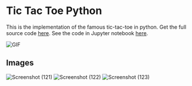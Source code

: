 # Tic Tac Toe Python

This is the implementation of the famous tic-tac-toe in python. Get the full source code [here](https://github.com/MananKGarg/Tic-Tac-Toe-Python/blob/main/TicTacToe.py). See the code in Jupyter notebook [here](https://github.com/MananKGarg/Tic-Tac-Toe-Python/blob/main/Tic-Tac-Toe.ipynb). 

![GIF](https://user-images.githubusercontent.com/62146744/97797235-76695a80-1c41-11eb-9cf3-686b1390f254.gif)

## Images

![Screenshot (121)](https://user-images.githubusercontent.com/62146744/97797258-a31d7200-1c41-11eb-9ba1-4816eda5c50a.png)
![Screenshot (122)](https://user-images.githubusercontent.com/62146744/97797260-a6186280-1c41-11eb-9518-efb9be68e0e4.png)
![Screenshot (123)](https://user-images.githubusercontent.com/62146744/97797264-a87abc80-1c41-11eb-99de-c7d6f75be611.png)
